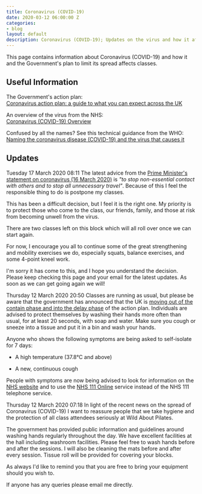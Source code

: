 ```yaml
---
title: Coronavirus (COVID-19)
date: 2020-03-12 06:00:00 Z
categories:
- blog
layout: default
description: Coronavirus (COVID-19); Updates on the virus and how it affects classes
---
```


This page contains information about Coronavirus (COVID-19) and how it and the Government's plan to limit its spread affects classes.

## Useful Information

The Government's action plan:  
[Coronavirus action plan: a guide to what you can expect across the UK][1]

An overview of the virus from the NHS:  
[Coronavirus (COVID-19) Overview][2]

Confused by all the names?  See this technical guidance from the WHO:  
[Naming the coronavirus disease (COVID-19) and the virus that causes it][5]

## Updates

<time datetime="2020-03-17 08:11:00">Tuesday 17 March 2020 08:11</time>
The latest advice from the [Prime Minister's statement on coronavirus (16 March 2020)][6] is _"to stop non-essential contact with others and to stop all unnecessary travel"_.  Because of this I feel the responsible thing to do is postpone my classes.

This has been a difficult decision, but I feel it is the right one. My priority is to protect those who come to the class, our friends, family, and those at risk from becoming unwell from the virus.

There are two classes left on this block which will all roll over once we can start again.

For now, I encourage you all to continue some of the great strengthening and mobility exercises we do, especially squats, balance exercises, and some 4-point kneel work.

I'm sorry it has come to this, and I hope you understand the decision.  Please keep checking this page and your email for the latest updates. As soon as we can get going again we will!

<time datetime="2020-03-12 22:00:00">Thursday 12 March 2020 20:50</time>
Classes are running as usual, but please be aware that the government has announced that the UK is [moving out of the contain phase and into the delay phase][3] of the action plan.  Individuals are advised to protect themselves by washing their hands more often than usual, for at least 20 seconds, with soap and water.  Make sure you cough or sneeze into a tissue and put it in a bin and wash your hands.

Anyone who shows the following symptoms are being asked to self-isolate for 7 days:

* A high temperature (37.8°C and above)

* A new, continuous cough

People with symptoms are now being advised to look for information on the [NHS website][3] and to use the [NHS 111 Online][4] service instead of the NHS 111 telephone service.

<time datetime="2020-03-12 07:18:00">Thursday 12 March 2020 07:18</time>
In light of the recent news on the spread of Coronavirus (COVID-19) I want to reassure people that we take hygiene and the protection of all class attendees seriously at Wild About Pilates.

The government has provided public information and guidelines around washing hands regularly throughout the day.  We have excellent facilities at the hall including washroom facilities.  Please feel free to wash hands before and after the sessions. I will also be cleaning the mats before and after every session.  Tissue roll will be provided for covering your blocks.

As always I'd like to remind you that you are free to bring your equipment should you wish to.

If anyone has any queries please email me directly.

[1]: https://www.gov.uk/government/publications/coronavirus-action-plan/coronavirus-action-plan-a-guide-to-what-you-can-expect-across-the-uk
[2]: https://www.nhs.uk/conditions/coronavirus-covid-19/
[3]: https://www.gov.uk/government/news/covid-19-government-announces-moving-out-of-contain-phase-and-into-delay
[4]: https://111.nhs.uk/service/COVID-19/
[5]: https://www.who.int/emergencies/diseases/novel-coronavirus-2019/technical-guidance/naming-the-coronavirus-disease-(covid-2019)-and-the-virus-that-causes-it
[6]: https://www.gov.uk/government/speeches/pm-statement-on-coronavirus-16-march-2020
